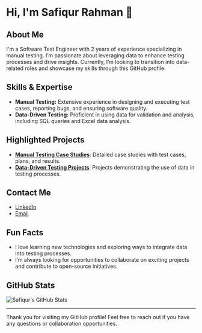 # Hi, I'm Safiqur Rahman 👋

## About Me
I'm a Software Test Engineer with 2 years of experience specializing in manual testing. I’m passionate about leveraging data to enhance testing processes and drive insights. Currently, I’m looking to transition into data-related roles and showcase my skills through this GitHub profile.

## Skills & Expertise
- **Manual Testing:** Extensive experience in designing and executing test cases, reporting bugs, and ensuring software quality.
- **Data-Driven Testing:** Proficient in using data for validation and analysis, including SQL queries and Excel data analysis.

## Highlighted Projects
- **[Manual Testing Case Studies](https://github.com/safiqurrahman/Manual-Testing-Case-Studies)**: Detailed case studies with test cases, plans, and results.
- **[Data-Driven Testing Projects](https://github.com/safiqurrahman/Data-Driven-Testing-Projects)**: Projects demonstrating the use of data in testing processes.

## Contact Me
- [LinkedIn](https://www.linkedin.com/in/your-linkedin-profile)
- [Email](mailto:your.email@example.com)

## Fun Facts
- I love learning new technologies and exploring ways to integrate data into testing processes.
- I’m always looking for opportunities to collaborate on exciting projects and contribute to open-source initiatives.

## GitHub Stats
![Safiqur's GitHub Stats](https://github-readme-stats.vercel.app/api?username=safiqurrahman&show_icons=true&hide_title=true&hide=prs&count_private=true)

---

Thank you for visiting my GitHub profile! Feel free to reach out if you have any questions or collaboration opportunities.
